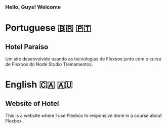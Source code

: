 ### Hello, Guys! Welcome

# Portuguese 🇧🇷 🇵🇹
## Hotel Paraíso
 Um site desenvolvido usando as tecnologias de Flexbox junto com o curso de Flexbox do Node Studio Treinamentos.

# English 🇨🇦 🇦🇺
## Website of Hotel
This is a website where I use Flexbox to responsive done in a course about Flexbox.
